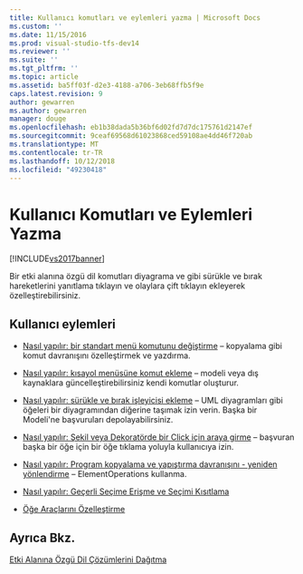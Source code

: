 ```yaml
---
title: Kullanıcı komutları ve eylemleri yazma | Microsoft Docs
ms.custom: ''
ms.date: 11/15/2016
ms.prod: visual-studio-tfs-dev14
ms.reviewer: ''
ms.suite: ''
ms.tgt_pltfrm: ''
ms.topic: article
ms.assetid: ba5ff03f-d2e3-4188-a706-3eb68ffb5f9e
caps.latest.revision: 9
author: gewarren
ms.author: gewarren
manager: douge
ms.openlocfilehash: eb1b38dada5b36bf6d02fd7d7dc175761d2147ef
ms.sourcegitcommit: 9ceaf69568d61023868ced59108ae4dd46f720ab
ms.translationtype: MT
ms.contentlocale: tr-TR
ms.lasthandoff: 10/12/2018
ms.locfileid: "49230418"
---
```

# <a name="writing-user-commands-and-actions"></a>Kullanıcı Komutları ve Eylemleri Yazma
[!INCLUDE[vs2017banner](../includes/vs2017banner.md)]

Bir etki alanına özgü dil komutları diyagrama ve gibi sürükle ve bırak hareketlerini yanıtlama tıklayın ve olaylara çift tıklayın ekleyerek özelleştirebilirsiniz.  
  
## <a name="user-actions"></a>Kullanıcı eylemleri  
  
-   [Nasıl yapılır: bir standart menü komutunu değiştirme](../modeling/how-to-modify-a-standard-menu-command-in-a-domain-specific-language.md) – kopyalama gibi komut davranışını özelleştirmek ve yazdırma.  
  
-   [Nasıl yapılır: kısayol menüsüne komut ekleme](../modeling/how-to-add-a-command-to-the-shortcut-menu.md) – modeli veya dış kaynaklara güncelleştirebilirsiniz kendi komutlar oluşturur.  
  
-   [Nasıl yapılır: sürükle ve bırak işleyicisi ekleme](../modeling/how-to-add-a-drag-and-drop-handler.md) – UML diyagramları gibi öğeleri bir diyagramından diğerine taşımak izin verin. Başka bir Modeli'ne başvuruları depolayabilirsiniz.  
  
-   [Nasıl yapılır: Şekil veya Dekoratörde bir Click için araya girme](../modeling/how-to-intercept-a-click-on-a-shape-or-decorator.md) – başvuran başka bir öğe için bir öğe tıklama yoluyla kullanıcıya izin.  
  
-   [Nasıl yapılır: Program kopyalama ve yapıştırma davranışını - yeniden yönlendirme](../misc/how-to-program-copy-and-paste-behavior-redirect.md) – ElementOperations kullanma.  
  
-   [Nasıl yapılır: Geçerli Seçime Erişme ve Seçimi Kısıtlama](../modeling/how-to-access-and-constrain-the-current-selection.md)  
  
-   [Öğe Araçlarını Özelleştirme](../modeling/customizing-element-tools.md)  
  
## <a name="see-also"></a>Ayrıca Bkz.  
 [Etki Alanına Özgü Dil Çözümlerini Dağıtma](../modeling/deploying-domain-specific-language-solutions.md)



